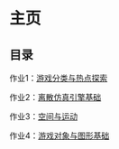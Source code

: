 # 主页

## 目录

作业1：[游戏分类与热点探索](./001/hw01.md)

作业2：[离散仿真引擎基础](./002/hw02.md)

作业3：[空间与运动](./003/hw03.md)

作业4：[游戏对象与图形基础](./004/hw04.md)